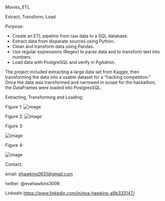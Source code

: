 Movies_ETL

Extract, Transform, Load


Purpose:

* Create an ETL pipeline from raw data to a SQL database.
* Extract data from disparate sources using Python.
* Clean and transform data using Pandas.
* Use regular expressions (Regex) to parse data and to transform text into numbers.
* Load data with PostgreSQL and verify in PgAdmin.


The project included extracting a large data set from Kaggle, then transforming the data into a usable dataset for a "hacking competition." Once the data was transformed and narrowed in scope for the hackathon, the DataFrames were loaded into PostgresSQL.



Extracting, Transforming and Loading:

Figure 1:
![image](https://user-images.githubusercontent.com/101227930/184529771-c516292e-9eb7-4339-aea3-f38d55178775.png)


Figure 2:
![image](https://user-images.githubusercontent.com/101227930/184529787-1dfdd932-7d65-4b3a-9df4-07c174c4172b.png)


Figure 3:

![image](https://user-images.githubusercontent.com/101227930/184529800-4052ca9a-343f-4a1b-a43b-78fa36314c0f.png)

Figure 4:

![image](https://user-images.githubusercontent.com/101227930/184529805-78893ee2-cf95-4f40-9ef3-e85af03b9761.png)



Contact:

email: ehawkins0631@gmail.com

twitter: @evahawkins3006

Linkedin https://www.linkedin.com/in/eva-hawkins-a9b333147/
